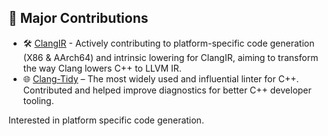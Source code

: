 
## 🔧 Major Contributions
- 🛠 [ClangIR](https://github.com/llvm/clangir/pulls?q=is%3Aopen%2Cclosed+is%3Apr+author%3ARiverDave+) - Actively contributing to platform-specific code generation (X86 & AArch64) and intrinsic lowering for ClangIR, aiming to transform the way Clang lowers C++ to LLVM IR.
- 🌐 [Clang-Tidy](https://github.com/llvm/llvm-project/pulls?q=is%3Apr+author%3ARiverDave+is%3Aclosed) –  The most widely used and influential linter for C++. Contributed and helped improve diagnostics for better C++ developer tooling.

Interested in platform specific code generation.
